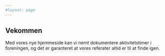 ```yaml
---
#layout: page
---
```



## Vekommen

Med vores nye hjemmeside kan vi nemt dokumentere aktivitetstimer i foreningen, og det er garanteret at vores referater altid er til at finde igen.
